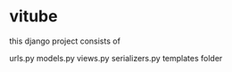 # vitube


this django project consists of 

urls.py
models.py
views.py
serializers.py
templates folder

